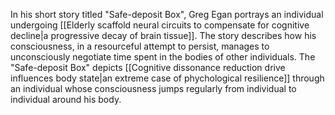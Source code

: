 ---
---

In his short story titled "Safe-deposit Box", Greg Egan portrays an individual undergoing [[Elderly scaffold neural circuits to compensate for cognitive decline|a progressive decay of brain tissue]]. The story describes how his consciousness, in a resourceful attempt to persist, manages to unconsciously negotiate time spent in the bodies of other individuals. The "Safe-deposit Box" depicts [[Cognitive dissonance reduction drive influences body state|an extreme case of phychological resilience]] through an individual whose consciousness jumps regularly from individual to individual around his body.